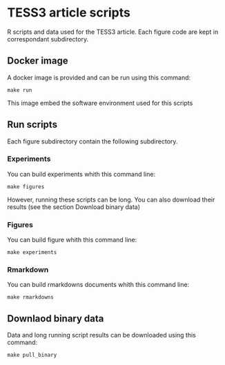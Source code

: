 # TESS3 article scripts

R scripts and data used for the TESS3 article. Each figure code are kept in
correspondant subdirectory.

## Docker image

A docker image is provided and can be run using this command:
```
make run
```
This image embed the software environment used for this scripts

## Run scripts

Each figure subdirectory contain the following subdirectory.

### Experiments

You can build experiments whith this command line:
```
make figures
```
However, running these scripts can be long. You can also download their results
(see the section Download binary data)

### Figures

You can build figure whith this command line:
```
make experiments
```

### Rmarkdown

You can build rmarkdowns documents whith this command line:
```
make rmarkdowns
```

## Downlaod binary data

Data and long running script results can be downloaded using this command:
```
make pull_binary
```
